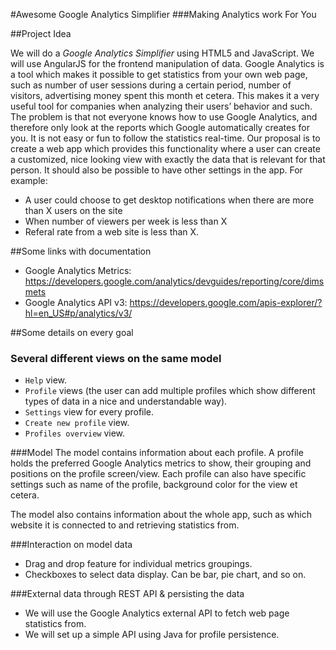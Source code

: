 #Awesome Google Analytics Simplifier
###Making Analytics work For You

##Project Idea

We will do a _Google Analytics Simplifier_ using HTML5 and JavaScript. We will use AngularJS for the frontend manipulation of data. Google Analytics is a tool which makes it possible to get statistics from your own web page, such as number of user sessions during a certain period, number of visitors, advertising money spent this month et cetera. This makes it a very useful tool for companies when analyzing their users’ behavior and such. 
The problem is that not everyone knows how to use Google Analytics, and therefore only look at the reports which Google automatically creates for you. It is not easy or fun to follow the statistics real-time. 
Our proposal is to create a web app which provides this functionality where a user can create a customized, nice looking view with exactly the data that is relevant for that person. It should also be possible to have other settings in the app. 
For example:
 * A user could choose to get desktop notifications when there are more than X users on the site
 * When number of viewers per week is less than X
 * Referal rate from a web site is less than X.

##Some links with documentation

* Google Analytics Metrics: https://developers.google.com/analytics/devguides/reporting/core/dimsmets
* Google Analytics API v3: https://developers.google.com/apis-explorer/?hl=en_US#p/analytics/v3/

##Some details on every goal

### Several different views on the same model
* `Help` view.
* `Profile` views (the user can add multiple profiles which show different types of data in a nice and understandable way).
* `Settings` view for every profile.
* `Create new profile` view.
* `Profiles overview` view.

###Model
The model contains information about each profile. A profile holds the preferred Google Analytics metrics to show, their grouping and positions on the profile screen/view. Each profile can also have specific settings such as name of the profile, background color for the view et cetera.

The model also contains information about the whole app, such as which website it is connected to and retrieving statistics from.

###Interaction on model data
* Drag and drop feature for individual metrics groupings.
* Checkboxes to select data display. Can be bar, pie chart, and so on.

###External data through REST API & persisting the data
* We will use the Google Analytics external API to fetch web page statistics from.
* We will set up a simple API using Java for profile persistence.
